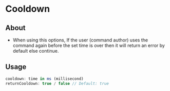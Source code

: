 # **Cooldown**
## **About**
* When using this options, If the user (command author) uses the command again before the set time is over then it will return an error by default else continue.
## **Usage**
```js
cooldown: time in ms (millisecond)
returnCooldown: true / false // Default: true
```